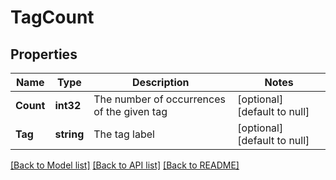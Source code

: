 # TagCount

## Properties
Name | Type | Description | Notes
------------ | ------------- | ------------- | -------------
**Count** | **int32** | The number of occurrences of the given tag | [optional] [default to null]
**Tag** | **string** | The tag label | [optional] [default to null]

[[Back to Model list]](../README.md#documentation-for-models) [[Back to API list]](../README.md#documentation-for-api-endpoints) [[Back to README]](../README.md)

